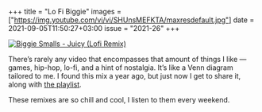 +++
title       = "Lo Fi Biggie"
images      =  ["https://img.youtube.com/vi/vi/SHUnsMEFKTA/maxresdefault.jpg"]
date        = 2021-09-05T11:50:27+03:00
issue       = "2021-26"
+++

[![Biggie Smalls - Juicy (Lofi Remix)][image-1]][1]

There’s rarely any video that encompasses that amount of things I like — games, hip-hop, lo-fi, and a hint of nostalgia. It’s like a Venn diagram tailored to me. I found this mix a year ago, but just now I get to share it, along with [the playlist][2].

These remixes are so chill and cool, I listen to them every weekend.

[1]:	https://www.youtube.com/watch?v=SHUnsMEFKTA
[2]:	https://www.youtube.com/watch?v=SHUnsMEFKTA&list=PLfR821QQ49-9xBe9tq2w3eJk1SJ2THMzi

[image-1]:	https://img.youtube.com/vi/SHUnsMEFKTA/maxresdefault.jpg